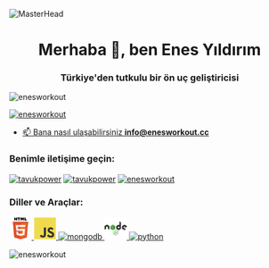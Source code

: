 ![MasterHead](https://cdn.discordapp.com/attachments/1203819276998287412/1215158345087062026/Python-01.jpg?ex=65fbbb66&is=65e94666&hm=16bcfd03537ca21428169a80c8b48ad1899e96a49996b760990023ff021e3a5b&)
<h1 align="center">Merhaba 👋, ben Enes Yıldırım</h1>
<h3 align="center">Türkiye'den tutkulu bir ön uç geliştiricisi</h3>

<p align="left"> <img src= "https://komarev.com/ghpvc/?username=enesworkout&label=Profile%20views&color=0e75b6&style=flat" alt = "enesworkout" /> </p>

<p align = "left"> <a href = "https: //github.com/ryo-ma/github-profile-trophy"><img src = "https://github-profile-trophy.vercel.app/?username=enesworkout" alt = "enesworkout" /></ a> </p>

- 📫 Bana nasıl ulaşabilirsiniz **info@enesworkout.cc**

<h3 align="left">Benimle iletişime geçin:</h3>
<p align="left">
<a href=" https://instagram.com/tavukpower" target = "boş"><img align = "center" src = "https://raw.githubusercontent.com/rahuldkjain/github-profile-readme-generator/master/src/ Images/icons/Social/instagram.svg" alt="tavukpower" height="30" width="40" /></a>
<a href="https://www.youtube.com/c/tavukpower" target = "blank"><img align = "center" src = "https://raw.githubusercontent.com/rahuldkjain/github-profile-readme-generator/master/src/images/icons/Social/youtube.svg" alt = "tavukpower" height = "30" genişlik = "40" /></a>
<a href = "https://discord.gg/enesworkout" target = "blank"><img align = "center" src ="https://raw.githubusercontent.com/rahuldkjain/github-profile-readme-generator/master/src/images/icons/Social/discord.svg" alt = "enesworkout" height = "30" genişlik = "40 " /></a>
</p>

<h3 align="left">Diller ve Araçlar:</h3>
<p align="left"> <a href="https://www.w3.org/ html/" target = "_blank" rel = "noreferrer"> <img src = "https://raw.githubusercontent.com/devicons/devicon/master/icons/html5/html5-original-wordmark.svg" alt = " html5" width = "40" height = "40"/> </a> <a href = "https://developer.mozilla.org/en-US/docs/Web/JavaScript" target = "_blank" rel= "noreferrer"> <img src = "https://raw.githubusercontent.com/devicons/devicon/master/icons/javascript/javascript-original.svg" alt = "javascript" width = "40" height = "40" /> </a> <a href = "https://www.mongodb.com/" target = "_blank" rel = "noreferrer"> <img src = "https://raw.githubusercontent.com/devicons/ devicon/master/icons/mongodb/mongodb-orijinal-kelime işareti.svg" alt = "mongodb" width = "40" height = "40"/> </a> <a href = "https://nodejs.org" target = "_blank" rel = "noreferrer"> <img src ="https://raw.githubusercontent.com/devicons/devicon/master/icons/nodejs/nodejs-original-wordmark.svg" alt="nodejs" width="40" height="40"/> </a > <a href = "https://www.python.org" target = "_blank" rel = "noreferrer"> <img src = "https://raw.githubusercontent.com/devicons/devicon/master/icons/ python/python-original.svg" alt = "python" width = "40" height = "40"/> </a> </p>

<p> <img align = "center" src = "https://github-readme-stats.vercel.app/api?username=enesworkout&show_icons=true&locale=en" alt = "enesworkout" /></p>
